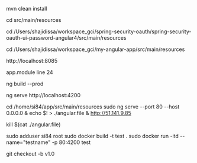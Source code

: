 mvn clean install

cd src/main/resources

cd /Users/shajidissa/workspace_gci/spring-security-oauth/spring-security-oauth-ui-password-angular4/src/main/resources

cd /Users/shajidissa/workspace_gci/my-angular-app/src/main/resources




http://localhost:8085



app.module line 24

ng build --prod



ng serve
http://localhost:4200


cd /home/si84/app/src/main/resources
sudo ng serve --port 80 --host 0.0.0.0 & echo $! > ./angular.file &
http://51.141.9.85

kill $(cat ./angular.file)


sudo adduser si84 root
sudo docker build -t test .
sudo docker run -itd --name="testname" -p 80:4200 test

git checkout -b v1.0

